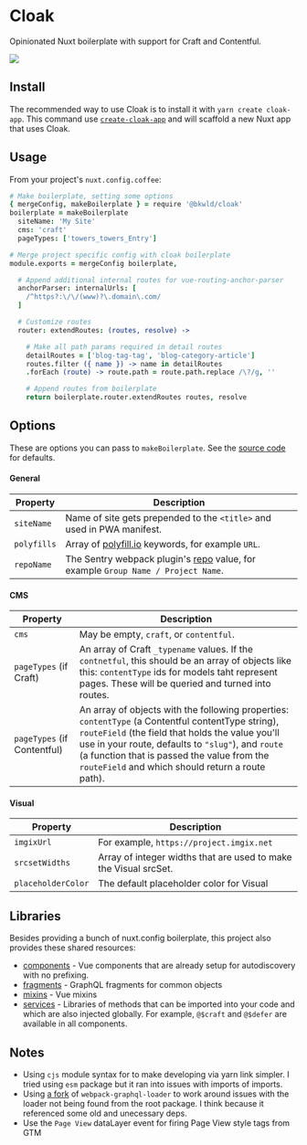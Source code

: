 # Cloak

Opinionated Nuxt boilerplate with support for Craft and Contentful.

![](https://slack-imgs.com/?c=1&o1=ro&url=https%3A%2F%2Fmedia4.giphy.com%2Fmedia%2Ffs616XzKDb6cyd7TMa%2Fgiphy-downsized.gif%3Fcid%3D6104955e248cc15d4c2aeca08bb88c9fb520d40e9552a715%26rid%3Dgiphy-downsized.gif)

## Install

The recommended way to use Cloak is to install it with `yarn create cloak-app`.  This command use [`create-cloak-app`](https://github.com/BKWLD/create-cloak-app) and will scaffold a new Nuxt app that uses Cloak.

## Usage

From your project's `nuxt.config.coffee`:

```coffee
# Make boilerplate, setting some options
{ mergeConfig, makeBoilerplate } = require '@bkwld/cloak'
boilerplate = makeBoilerplate
  siteName: 'My Site'
  cms: 'craft'
  pageTypes: ['towers_towers_Entry']

# Merge project specific config with cloak boilerplate
module.exports = mergeConfig boilerplate,

  # Append additional internal routes for vue-routing-anchor-parser
  anchorParser: internalUrls: [
    /^https?:\/\/(www)?\.domain\.com/
  ]

  # Customize routes
  router: extendRoutes: (routes, resolve) ->

    # Make all path params required in detail routes
    detailRoutes = ['blog-tag-tag', 'blog-category-article']
    routes.filter ({ name }) -> name in detailRoutes
    .forEach (route) -> route.path = route.path.replace /\?/g, ''

    # Append routes from boilerplate
    return boilerplate.router.extendRoutes routes, resolve
```

## Options

These are options you can pass to `makeBoilerplate`.  See the [source code](config/boilerplate.coffee) for defaults.

#### General

| Property | Description |
| -------- | ----------- |
| `siteName` | Name of site gets prepended to the `<title>` and used in PWA manifest. |
| `polyfills` | Array of [polyfill.io](https://polyfill.io/) keywords, for example `URL`. |
| `repoName` | The Sentry webpack plugin's [repo](https://github.com/getsentry/sentry-webpack-plugin#optionssetcommits) value, for example `Group Name / Project Name`. |

#### CMS

| Property | Description |
| -------- | ----------- |
| `cms` | May be empty, `craft`, or `contentful`. |
| `pageTypes` (if Craft) | An array of Craft `_typename` values. If the `contnetful`, this should be an array of objects like this: `contentType` ids for models taht represent pages. These will be queried and turned into routes. |
| `pageTypes` (if Contentful) | An array of objects with the following properties: `contentType` (a Contentful contentType string), `routeField` (the field that holds the value you'll use in your route, defaults to `"slug"`), and `route` (a function that is passed the value from the `routeField` and which should return a route path). |

#### Visual

| Property | Description |
| -------- | ----------- |
| `imgixUrl` | For example, `https://project.imgix.net` |
| `srcsetWidths` | Array of integer widths that are used to make the Visual srcSet. |
| `placeholderColor` | The default placeholder color for Visual |

## Libraries

Besides providing a bunch of nuxt.config boilerplate, this project also provides these shared resources:

- [components](./components) - Vue components that are already setup for autodiscovery with no prefixing.
- [fragments](./fragments) - GraphQL fragments for common objects
- [mixins](./mixins) - Vue mixins
- [services](./services) - Libraries of methods that can be imported into your code and which are also injected globally.  For example, `@$craft` and `@$defer` are available in all components.

## Notes

- Using `cjs` module syntax for to make developing via yarn link simpler.  I tried using `esm` package but it ran into issues with imports of imports.
- Using [a fork](https://github.com/samsarahq/graphql-loader/pull/36) of `webpack-graphql-loader` to work around issues with the loader not being found from the root package. I think because it referenced some old and unecessary deps.
- Use the `Page View` dataLayer event for firing Page View style tags from GTM
